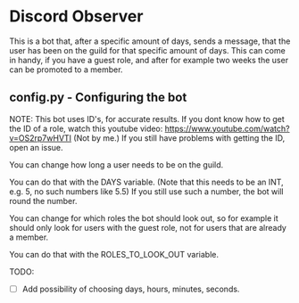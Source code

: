 # Discord Observer

This is a bot that, after a specific amount of days, sends a message, that the user has been on the guild for that specific amount of days.
This can come in handy, if you have a guest role, and after for example two weeks the user can be promoted to a member.

## config.py - Configuring the bot

NOTE: This bot uses ID's, for accurate results. If you dont know how to get the ID of a role, watch this youtube video: https://www.youtube.com/watch?v=OS2rp7wHVTI (Not by me.)
If you still have problems with getting the ID, open an issue.

You can change how long a user needs to be on the guild.

You can do that with the DAYS variable. (Note that this needs to be an INT, e.g. 5, no such numbers like 5.5)
If you still use such a number, the bot will round the number.

You can change for which roles the bot should look out, so for example it should only look for users with the guest role, not for users that are already a member.

You can do that with the ROLES_TO_LOOK_OUT variable.

TODO:
- [ ] Add possibility of choosing days, hours, minutes, seconds.
